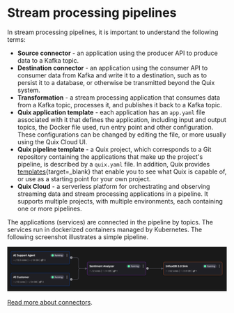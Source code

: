 # Stream processing pipelines

In stream processing pipelines, it is important to understand the following terms:

* **Source connector** - an application using the producer API to produce data to a Kafka topic.
* **Destination connector** - an application using the consumer API to consumer data from Kafka and write it to a destination, such as to persist it to a database, or otherwise be transmitted beyond the Quix system.
* **Transformation** - a stream processing application that consumes data from a Kafka topic, processes it, and publishes it back to a Kafka topic.
* **Quix application template** - each application has an `app.yaml` file associated with it that defines the application, including input and output topics, the Docker file used, run entry point and other configuration. These configurations can be changed by editing the file, or more usually using the Quix Cloud UI.  
* **Quix pipeline template** - a Quix project, which corresponds to a Git repository containing the applications that make up the project's pipeline, is described by a `quix.yaml` file. In addition, Quix provides [templates](https://quix.io/templates){target=_blank} that enable you to see what Quix is capable of, or use as a starting point for your own project.
* **Quix Cloud** - a serverless platform for orchestrating and observing streaming data and stream processing applications in a pipeline. It supports multiple projects, with multiple environments, each containing one or more pipelines.

The applications (services) are connected in the pipeline by topics. The services run in dockerized containers managed by Kubernetes. The following screenshot illustrates a simple pipeline. 

![Example pipeline](../images/example-pipeline.png)

[Read more about connectors](../connectors/index.md).
